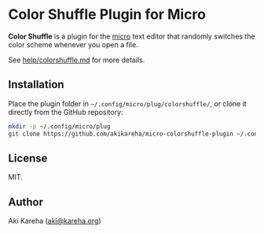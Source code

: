 # Color Shuffle Plugin for Micro

**Color Shuffle** is a plugin for the [micro](https://micro-editor.github.io/)
text editor that randomly switches the color scheme whenever you open a file.

See [help/colorshuffle.md](help/colorshuffle.md) for more details.

## Installation

Place the plugin folder in `~/.config/micro/plug/colorshuffle/`, or clone it
directly from the GitHub repository:

```sh
mkdir -p ~/.config/micro/plug
git clone https://github.com/akikareha/micro-colorshuffle-plugin ~/.config/micro/plug/colorshuffle
```

## License

MIT.

## Author

Aki Kareha (aki@kareha.org)
